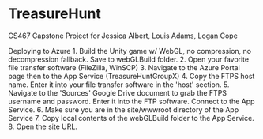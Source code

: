 # TreasureHunt
CS467 Capstone Project for Jessica Albert, Louis Adams, Logan Cope

Deploying to Azure
	1. Build the Unity game w/ WebGL, no compression, no decompression fallback. Save to webGLBuild folder.
	2. Open your favorite file transfer software (FileZilla, WinSCP)
	3. Navigate to the Azure Portal page then to the App Service (TreasureHuntGroupX)
	4. Copy the FTPS host name. Enter it into your file transfer software in the 'host' section.
	5. Navigate to the 'Sources' Google Drive document to grab the FTPS username and password.
	   Enter it into the FTP software. Connect to the App Service.
	6. Make sure you are in the site/wwwroot directory of the App Service
	7. Copy local contents of the webGLBuild folder to the App Service.
	8. Open the site URL.




